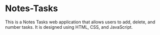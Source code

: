 # Notes-Tasks
This is a Notes Tasks web application that allows users to add, delete, and number tasks. It is designed using HTML, CSS, and JavaScript.
